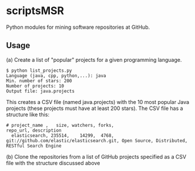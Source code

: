# scriptsMSR

Python modules for mining software repositories at GitHub.

## Usage

(a) Create a list of "popular" projects for a given programming language. 

    $ python list_projects.py
    Language (java, cpp, python,...): java
    Min. number of stars: 200
    Number of projects: 10
    Output file: java.projects

This creates a CSV file (named java.projects) with the 10 most popular Java projects (these projects must have at least 200 stars). The 
CSV file has a structure like this:

    # project_name ,   size, watchers, forks,                                   repo_url, description 
      elasticsearch, 235514,    14299,  4768, git://github.com/elastic/elasticsearch.git, Open Source, Distributed, RESTful Search Engine

(b) Clone the repositories from a list of GitHub projects specified as a CSV file with the structure discussed above
